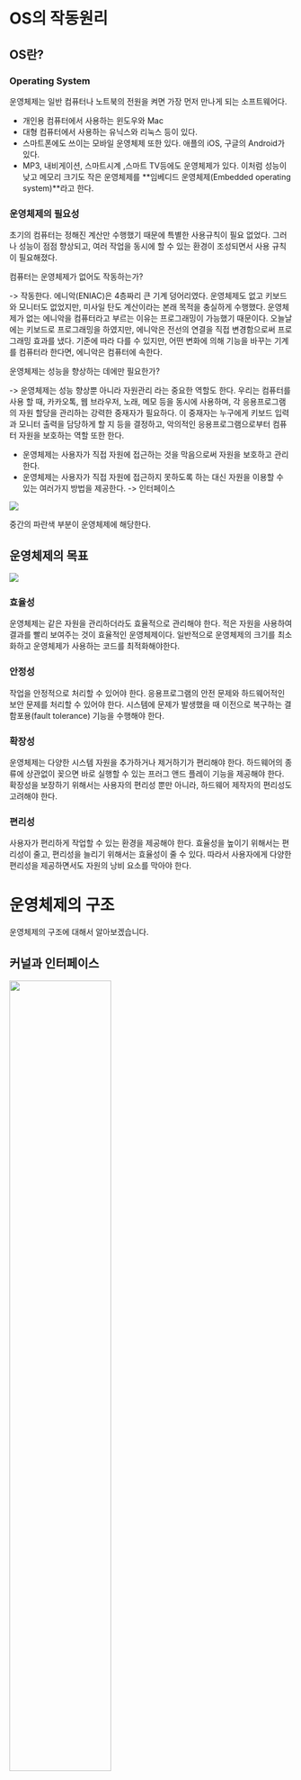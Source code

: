 # OS의 작동원리





## OS란?

### Operating System

운영체제는 일반 컴퓨터나 노트북의 전원을 켜면 가장 먼저 만나게 되는 소프트웨어다. 

- 개인용 컴퓨터에서 사용하는 윈도우와 Mac
- 대형 컴퓨터에서 사용하는 유닉스와 리눅스 등이 있다.
- 스마트폰에도 쓰이는 모바일 운영체제 또한 있다. 
  애플의 iOS, 구글의 Android가 있다.
- MP3, 내비게이션, 스마트시계 ,스마트 TV등에도 운영체제가 있다. 이처럼 성능이 낮고 메모리 크기도 작은 운영체제를
  **임베디드 운영체제(Embedded operating system)**라고 한다.

### 운영체제의 필요성

초기의 컴퓨터는 정해진 계산만 수행했기 때문에 특별한 사용규칙이 필요 없었다. 그러나 성능이 점점 향상되고, 여러 작업을 동시에 할 수 있는 환경이 조성되면서 사용 규칙이 필요해졌다. 

컴퓨터는 운영체제가 없어도 작동하는가?

-> 작동한다. 에니악(ENIAC)은 4층짜리 큰 기계 덩어리였다. 운영체제도 없고 키보드와 모니터도 없었지만, 미사일 탄도 계산이라는 본래 목적을 충실하게 수행했다.  운영체제가 없는 에니악을 컴퓨터라고 부르는 이유는 프로그래밍이 가능했기 때문이다. 오늘날에는 키보드로 프로그래밍을 하였지만, 에니악은 전선의 연결을 직접 변경함으로써 프로그래밍 효과를 냈다. 기준에 따라 다를 수 있지만, 어떤 변화에 의해 기능을 바꾸는 기계를 컴퓨터라 한다면, 에니악은 컴퓨터에 속한다.

운영체제는 성능을 향상하는 데에만 필요한가?

-> 운영체제는 성능 향상뿐 아니라 자원관리 라는 중요한 역할도 한다. 우리는 컴퓨터를 사용 할 때, 카카오톡, 웹 브라우저, 노래, 메모 등을 동시에 사용하며, 각 응용프로그램의 자원 할당을 관리하는 강력한 중재자가 필요하다. 이 중재자는 누구에게 키보드 입력과 모니터 출력을 담당하게 할 지 등을 결정하고, 악의적인 응용프로그램으로부터 컴퓨터 자원을 보호하는 역할 또한 한다.

- 운영체제는 사용자가 직접 자원에 접근하는 것을 막음으로써 자원을 보호하고 관리한다.
- 운영체제는 사용자가 직접 자원에 접근하지 못하도록 하는 대신 자원을 이용할 수 있는 여러가지 방법을 제공한다. -> 인터페이스



<img src="./img/defineOs.PNG">

중간의 파란색 부분이 운영체제에 해당한다.

## 운영체제의 목표

<img src="./img/운영체제의목표.png">

### 효율성

운영체제는 같은 자원을 관리하더라도 효율적으로 관리해야 한다. 적은 자원을 사용하여 결과를 빨리 보여주는 것이 효율적인 운영체제이다. 
일반적으로 운영체제의 크기를 최소화하고 운영체제가 사용하는 코드를 최적화해야한다.

### 안정성

작업을 안정적으로 처리할 수 있어야 한다.
응용프로그램의 안전 문제와 하드웨어적인 보안 문제를 처리할 수 있어야 한다.
시스템에 문제가 발생했을 때 이전으로 복구하는 결함포용(fault tolerance) 기능을 수행해야 한다.

### 확장성

운영체제는 다양한 시스템 자원을 추가하거나 제거하기가 편리해야 한다.
하드웨어의 종류에 상관없이 꽂으면 바로 실행할 수 있는 프러그 앤드 플레이 기능을 제공해야 한다.
확장성을 보장하기 위해서는 사용자의 편리성 뿐만 아니라, 하드웨어 제작자의 편리성도 고려해야 한다.

### 편리성

사용자가 편리하게 작업할 수 있는 환경을 제공해야 한다.
효율성을 높이기 위해서는 편리성이 줄고, 편리성을 늘리기 위해서는 효율성이 줄 수 있다.
따라서 사용자에게 다양한 편리성을 제공하면서도 자원의 낭비 요소를 막아야 한다.

# 운영체제의 구조

운영체제의 구조에 대해서 알아보겠습니다.



## 커널과 인터페이스

<img src="./img/컴퓨터시스템의구조.png" width=60%>

- 커널은 프로세스 관리, 메모리 관리, 저장장치 관리와 같은 운영체제의 핵심적인 기능을 모아놓은 것이다.
- **운영체제의 성능은 커널이 좌우한다**.
- 운영체제는 사용자와 응용 프로그램에 인접하여 커털에 명령을 전달하고 실행 결과를 리턴하는 인터페이스와 핵심 기능을 모아놓은 커널으로 나뉜다.  
- 운영체제는 커널과 인터페이스를 분리하여, 같은 커널을 사용하더라도 다른 인터페이스를 가진 형태로 제작할 수 있다.



## 시스템 호출

**시스템 호출(System call)**은 커널이 자신을 보호하기 위해 만든 인터페이스입니다. 커널은 컴퓨터 자원을 보호하기 위해 사용자나 응용프로그램이 자원에 직접 접근하는 것을 차단합니다. 따라서 자원을 이용하려면 시스템 호출이라는 인터페이스를 이용하여 접근해야 합니다.

- **직접 접근**: 사용자가 직접 자원에 접근하여 작업하는 방식으로 사용자가 모든 것을 처리해야 합니다.  사용자는 자기가 원하는 대로, 작업할 수 있지만 부주의로 컴퓨터 자원이 훼손될 수 있습니다.
- **시스템 호출을 통한 접근**: 누군가에게 요청하여 작업의 결과만 받는 방식입니다. 실제로 어떻게 구현되고, 동작하는 지 등을 신경 쓸 필요 없이 결과만 받으면 됩니다. 이 경우 사용자의 오작동이나 악의에 의해 자원이 망가지는 일을 막을 수 있습니다. 운영체제는 사용자나 응용 프로그램이 하드웨어에 직접 접근하지 못하도록 막음으로써 컴퓨터 자원을 보호합니다. 대신 하드웨어어 같은 시스템 자원을 사용할 수 있도록 인터페이스를 제공하는데 이것이 바로 시스템 호출입니다.

<img src="./img/직접접근시스템호출.png">

응용 프로그램은 직접 하드디스크에 데이터를 저장하지 않고, 커널이 제공하는 write함수를 사용하여 데이터를 저장해달라고 요청합니다.  

- 시스템 호출은 커널이 제공하는 시스템 자원의 사용과 연관된 함수입니다.
- 운영체제는 커널이 제공하는 서비스를 시스템 호출로 제한하고 다른 방법으로 커널에 들어오지 못하게 막음으로써 컴퓨터 자원을 보호합니다.
- 시스템 호출은 커널이 제공하는 서비스를 이용하기 위한 인터페이스이며, 사용자가 자발적으로 커널 영역에 진입할 수 있는 **유일한 수단**입니다.



## 드라이버

응용 프로그램과 커널의 인터페이스가 시스템 호출이라면 커널과 하드웨어의 인터페이스는 드라이버가 담당합니다. 각 하드웨어에 맞는 프로그램을 하드웨어 제작자가 관련 소프트웨어를 만드는 것이 유리합니다.  커널은 입출력의 기본적인 부분만 제작하고, 하드웨어의 특성을 반영한 소프트웨어를 하드웨어 제작자에게 받아 커널이 실행될 때 함께 실행되도록 합니다. 이때 하드웨어 제작자가 만든 소프트웨어를 **디바이스 드라이버**라고 부릅니다. 마우스, 키보드와 같이 복잡하지 않은 디바이스 드라이버는 커널에 포함되어 있어 컴퓨터에 꽃기만 하면 작동되지만 그래픽카드, 프린터와 같이 크기가 크고 복잡한 디바이스 드라이버는 사용자가 직접 설치해야 합니다.



<img src="./img/커널.PNG">

위의 사진을 보면 시스템 호출 부분은 커널 압부분 전체를 감싸고 있는데, 이는 시스템 호출을 거치지 않고 커널에 진입할 수 없다는 의미입니다. 반면에 드라이버는 커널 전체를 감싸고 있지 않는데, 하드웨어는 커널과 직접 연결되기도 하고 하드웨어 제작자가 제공하는 드라이버도 있다는 뜻으로, 하드웨어는 커널과 직접 연결되기도 하고 제작자가 제공하는 드라이버를 통해 연결되기도 합니다.

## 커널의 구성

운영체제의 핵심 기능을 모아놓은 커널이 주로 하는 일은 프로세스 관리, 메모리 관리, 파일시스템 관리, 입출력 관리, 프로세스 간 통신 관리 등이 있습니다.

- 프로세스 관리 : 프로세스에 CPU를 배분하고 작업에 필요한 제반 환경을 제공합니다.
- 메모리 관리 : 프로세스에 작업 공간을 배치하고 실제 메모리보다 큰 가상공간을 제공합니다.
- 파일 시스템 관리 : 데이터를 저장하고 접근할 수 있는 인터페이스를 제공합니다.
- 입출력 관리 : 필요한 입력과 출력 서비스를 제공합니다.
- 프로세스 간 통신 관리 : 공동 작업을 위한 각 프로세스 간 통신 환경을 지원합니다.

커너르이 핵심 기능은 유기적으로 복잡하게 얽혀 있습니다. 커널은 이러한 기능이 어떻게 구현되어 있는가에 따라 
단일형 구조 커널, 계층형 구조 커널, 마이크로 구조 커널로 구분됩니다.

### 단일형 구조 커널

<img src="./img/단일형구조커널.png">

단일형 구조(Monolithic architecture) 커널은 초창기의 운영체제 구조로, 커널의 핵심 기능을 구현하는 모듈들이 구분 없이 하나로 구성되어 있습니다. 단일형 구조에 속하는 대표적인 운영체제는 MS-DOS, VMS, 초기의 운영체제입니다. 
단일형 구조는 함수를 거의 사용하지 않고 main()에 모든 기능을 구현한 형태와 같습니다.

#### 장점

- 모듈이 거의 분리되지 않았기 때문에 모듈 간의 통신 비용이 줄어들어 효율적인 운영이 가능합니다.

#### 단점

- 모든 모듈이 하나로 묶여 있기 때문에 버그나 오류를 처리하기 어렵습니다.
- 운영체제의 여러 기능이 서로 연결되어 있어 상호 의존성이 높기 때문에 기능상의 작은 결함이 시스템 전체로 확산될 수 있습니다.
- 다양한 환경의 시스템에 적용하기 어렵습니다.
- 현대의 운영체제는 매우 크고 복잡하기 때문에 완전 단일형 구조의 운영체제를 구현하기가 어렵습니다.

### 계층형 구조 커널

<img src="./img/계층형구조커널.png">

계층형 구조 커널(Layered architecture)은 단일형 구조 커널이 발전된 형태로, 비슷한 기능을 가진 모듈을 묶어서 하나의 계층으로 만들고 계층 간의 통신을 통해 운영체제를 구현하는 방식입니다.  비슷한 기능을 모아 모듈화 했기 때문에 단일형 구조보다 버그나 오류를 쉽게 처리할 수 있습니다. 오류가 발생했을 때 전체 커널을 고치지 않고 해당 계층만 따로 수정하면 되기 때문에 디버깅 하기가 쉽습니다.

마이크로소프트의 윈도우를 비롯해 오늘날의 운영체제는 대부분 이 구조로 이루어져 있습니다.

### 마이크로 구조 커널

<img src="./img/마이크로구조커널.PNG">

계층형 구조의 접근 방식과 반대로 개발된 커널이 마이크로 구조(Micro architecture) 커널입니다.

마이크로 구조 커널의 운영체제는 프로세스 관리, 메모리 관리, 프로세스 간 통신 관리 등 가장 기본적인 기능만 제공합니다. 커널의 구조를 살펴보면 다른 커널에 비해 운영체제의 많은 부분이 사용자 영역에 구현되어 있습니다. 

- 각 모듈은 독립적으로 작동하기 때문에 하나의 모듈이 실패하더라도 전체 운영체제가 멈추지 않습니다. 
- 커널이 가볍습니다.( 커널은 기본적인 기능만 제공)
- 실시간 시스템에 활용하기 좋습니다.


